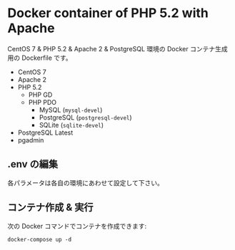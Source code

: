 # Docker container of PHP 5.2 with Apache

CentOS 7 & PHP 5.2 & Apache 2 & PostgreSQL 環境の Docker コンテナ生成用の Dockerfile です。

* CentOS 7
* Apache 2
* PHP 5.2
  * PHP GD
  * PHP PDO
      * MySQL (`mysql-devel`)
      * PostgreSQL (`postgresql-devel`)
      * SQLite (`sqlite-devel`)
* PostgreSQL Latest
* pgadmin

.env の編集
------------
各パラメータは各自の環境にあわせて設定して下さい。

コンテナ作成 & 実行
------------

次の Docker コマンドでコンテナを作成できます:

```
docker-compose up -d
```
